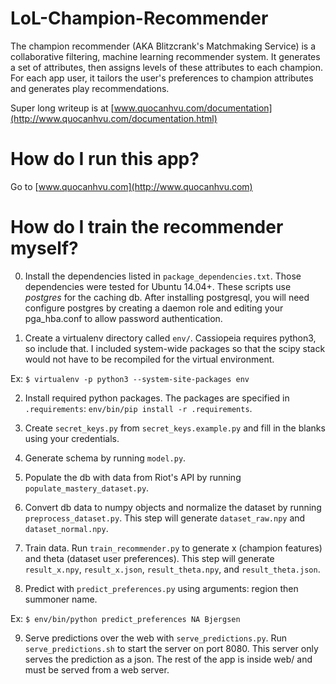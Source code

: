 # LoL-Champion-Recommender 
The champion recommender (AKA Blitzcrank's Matchmaking Service) is a collaborative filtering, machine learning recommender system. It generates a set of attributes, then assigns levels of these attributes to each champion. For each app user, it tailors the user's preferences to champion attributes and generates play recommendations.

Super long writeup is at [www.quocanhvu.com/documentation](http://www.quocanhvu.com/documentation.html)

# How do I run this app?

Go to [www.quocanhvu.com](http://www.quocanhvu.com)

# How do I train the recommender myself?
0) Install the dependencies listed in `package_dependencies.txt`. Those dependencies were tested for Ubuntu 14.04+. These scripts use *postgres* for the caching db. After installing postgresql, you will need configure postgres by creating a daemon role and editing your pga_hba.conf to allow password authentication.

1) Create a virtualenv directory called `env/`. Cassiopeia requires python3, so include that. I included system-wide packages so that the scipy stack would not have to be recompiled for the virtual environment.

Ex: `$ virtualenv -p python3 --system-site-packages env`

2) Install required python packages. The packages are specified in `.requirements`: `env/bin/pip install -r .requirements`.

3) Create `secret_keys.py` from `secret_keys.example.py` and fill in the blanks using your credentials. 

4) Generate schema by running `model.py`.

5) Populate the db with data from Riot's API by running `populate_mastery_dataset.py`.

6) Convert db data to numpy objects and normalize the dataset by running `preprocess_dataset.py`. 
This step will generate `dataset_raw.npy` and `dataset_normal.npy`.

7) Train data. Run `train_recommender.py` to generate x (champion features) and theta (dataset user preferences).
This step will generate `result_x.npy`, `result_x.json`, `result_theta.npy`, and `result_theta.json`.

8) Predict with `predict_preferences.py` using arguments: region then summoner name. 

Ex: `$ env/bin/python predict_preferences NA Bjergsen`

9) Serve predictions over the web with `serve_predictions.py`. Run `serve_predictions.sh` to start the server on port 8080. This server only serves the prediction as a json. The rest of the app is inside web/ and must be served from a web server.